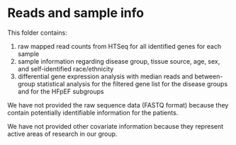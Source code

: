# Reads and sample info
This folder contains:
  1) raw mapped read counts from HTSeq for all identified genes for each sample
  2) sample information regarding disease group, tissue source, age, sex, and self-identified race/ethnicity
  3) differential gene expression analysis with median reads and between-group statistical analysis for the filtered gene list for the disease groups and for the HFpEF subgroups
  
  We have not provided the raw sequence data (FASTQ format) because they contain potentially identifiable information for the patients.
  
  We have not provided other covariate information because they represent active areas of research in our group.

